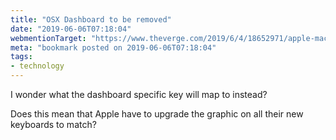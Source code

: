 ```yaml
---
title: "OSX Dashboard to be removed"
date: "2019-06-06T07:18:04"
webmentionTarget: "https://www.theverge.com/2019/6/4/18652971/apple-macos-catalina-dashboard-widgets-removed-feature"
meta: "bookmark posted on 2019-06-06T07:18:04"
tags:
- technology
---
```

I wonder what the dashboard specific key will map to instead?

Does this mean that Apple have to upgrade the graphic on all their new keyboards to match?
